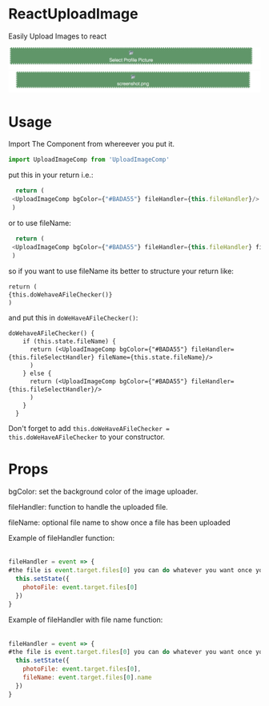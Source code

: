 # ReactUploadImage
Easily Upload Images to react

![Demo Image should be here](screenshot.png?raw=true "Title")
![Demo Image should be here](screenshotWithFile.png?raw=true "Title")

# Usage
Import The Component from whereever you put it.
```javascript
import UploadImageComp from 'UploadImageComp'
```

put this in your return i.e.:
```javascript
  return (
 <UploadImageComp bgColor={"#BADA55"} fileHandler={this.fileHandler}/>
 )

```

or to use fileName:
```javascript
  return (
 <UploadImageComp bgColor={"#BADA55"} fileHandler={this.fileHandler} fileName={"YOUR FILE NAME HERE"}/>
 )

```

so if you want to use fileName its better to structure your return like:
```
return (
{this.doWehaveAFileChecker()}
)
```
and put this in ```doWeHaveAFileChecker()```:
```
doWehaveAFileChecker() {
    if (this.state.fileName) {
      return (<UploadImageComp bgColor={"#BADA55"} fileHandler={this.fileSelectHandler} fileName={this.state.fileName}/>
      )
    } else {
      return (<UploadImageComp bgColor={"#BADA55"} fileHandler={this.fileSelectHandler}/>
      )
    }
  }
```

Don't forget to add ```this.doWeHaveAFileChecker = this.doWeHaveAFileChecker``` to your constructor.


# Props
bgColor: set the background color of the image uploader.

fileHandler: function to handle the uploaded file.

fileName: optional file name to show once a file has been uploaded

Example of fileHandler function:
```javascript

fileHandler = event => {
#the file is event.target.files[0] you can do whatever you want once you have it
  this.setState({
    photoFile: event.target.files[0]
  })
}
```



Example of fileHandler with file name function:
```javascript

fileHandler = event => {
#the file is event.target.files[0] you can do whatever you want once you have it
  this.setState({
    photoFile: event.target.files[0],
    fileName: event.target.files[0].name
  })
}
```
